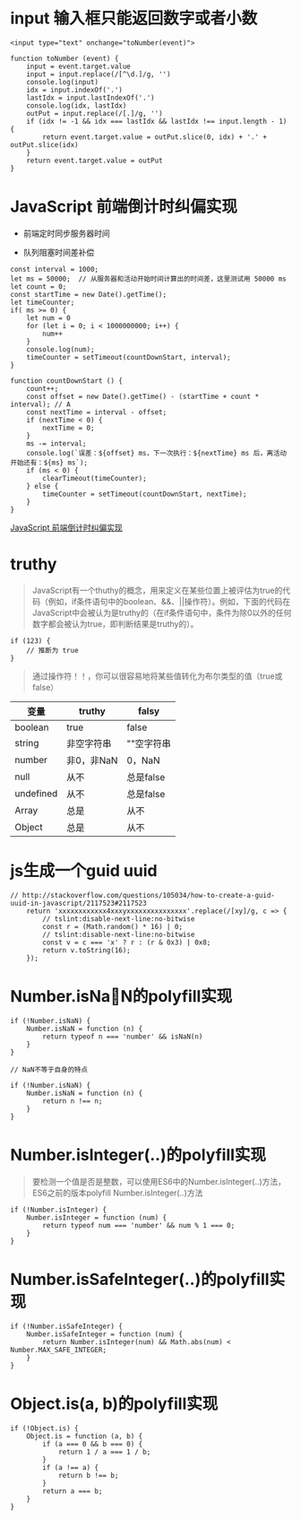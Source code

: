 # input 输入框只能返回数字或者小数

```
<input type="text" onchange="toNumber(event)">

function toNumber (event) {
    input = event.target.value
    input = input.replace(/[^\d.]/g, '')
    console.log(input)
    idx = input.indexOf('.')
    lastIdx = input.lastIndexOf('.')
    console.log(idx, lastIdx)
    outPut = input.replace(/[.]/g, '')
    if (idx != -1 && idx === lastIdx && lastIdx !== input.length - 1) {
        return event.target.value = outPut.slice(0, idx) + '.' + outPut.slice(idx)
    }
    return event.target.value = outPut
}
```

# JavaScript 前端倒计时纠偏实现

- 前端定时同步服务器时间

- 队列阻塞时间差补偿

```
const interval = 1000;
let ms = 50000;  // 从服务器和活动开始时间计算出的时间差，这里测试用 50000 ms
let count = 0;
const startTime = new Date().getTime();
let timeCounter;
if( ms >= 0) {
    let num = 0
    for (let i = 0; i < 1000000000; i++) {
        num++
    }
    console.log(num);
    timeCounter = setTimeout(countDownStart, interval);
}
 
function countDownStart () {
    count++;
    const offset = new Date().getTime() - (startTime + count * interval); // A
    const nextTime = interval - offset;
    if (nextTime < 0) { 
        nextTime = 0;
    }
    ms -= interval;
    console.log(`误差：${offset} ms，下一次执行：${nextTime} ms 后，离活动开始还有：${ms} ms`);
    if (ms < 0) {
        clearTimeout(timeCounter);
    } else {
        timeCounter = setTimeout(countDownStart, nextTime);
    }
}
```
[JavaScript 前端倒计时纠偏实现](https://juejin.im/post/5badf8305188255c8e728adc)

# truthy

> JavaScript有一个thuthy的概念，用来定义在某些位置上被评估为true的代码（例如，if条件语句中的boolean、&&、||操作符）。例如，下面的代码在JavaScript中会被认为是truthy的（在if条件语句中，条件为除0以外的任何数字都会被认为true，即判断结果是truthy的）。

```
if (123) {
    // 推断为 true
}
```

> 通过操作符！！，你可以很容易地将某些值转化为布尔类型的值（true或false）

变量 | truthy | falsy
-- | -- | --
boolean | true | false
string | 非空字符串 | ""空字符串
number | 非0，非NaN | 0，NaN
null | 从不 | 总是false
undefined | 从不 | 总是false
Array | 总是 | 从不
Object | 总是 | 从不

# js生成一个guid uuid

```
// http://stackoverflow.com/questions/105034/how-to-create-a-guid-uuid-in-javascript/2117523#2117523
    return 'xxxxxxxxxxxx4xxxyxxxxxxxxxxxxxxx'.replace(/[xy]/g, c => {
        // tslint:disable-next-line:no-bitwise
        const r = (Math.random() * 16) | 0;
        // tslint:disable-next-line:no-bitwise
        const v = c === 'x' ? r : (r & 0x3) | 0x8;
        return v.toString(16);
    });
```

# Number.isNaN的polyfill实现

```
if (!Number.isNaN) {
    Number.isNaN = function (n) {
        return typeof n === 'number' && isNaN(n)
    }
}

// NaN不等于自身的特点

if (!Number.isNaN) {
    Number.isNaN = function (n) {
        return n !== n;
    }
}
```

# Number.isInteger(..)的polyfill实现

> 要检测一个值是否是整数，可以使用ES6中的Number.isInteger(..)方法，ES6之前的版本polyfill Number.isInteger(..)方法

```
if (!Number.isInteger) {
    Number.isInteger = function (num) {
        return typeof num === 'number' && num % 1 === 0;
    }
}
```

# Number.isSafeInteger(..)的polyfill实现

```
if (!Number.isSafeInteger) {
    Number.isSafeInteger = function (num) {
        return Number.isInteger(num) && Math.abs(num) < Number.MAX_SAFE_INTEGER;
    }
}
```

# Object.is(a, b)的polyfill实现

```
if (!Object.is) {
    Object.is = function (a, b) {
        if (a === 0 && b === 0) {
            return 1 / a === 1 / b;
        }
        if (a !== a) {
            return b !== b;
        }
        return a === b;
    }
}
```